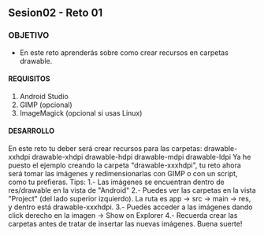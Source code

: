 ## Sesion02 - Reto 01

### OBJETIVO 
 - En este reto aprenderás sobre como crear recursos en carpetas drawable.

#### REQUISITOS 
1. Android Studio
2. GIMP (opcional)
3. ImageMagick (opcional si usas Linux)

#### DESARROLLO
 En este reto tu deber será crear recursos para las carpetas:
        drawable-xxhdpi
        drawable-xhdpi
        drawable-hdpi
        drawable-mdpi
        drawable-ldpi
Ya he puesto el ejemplo creando la carpeta "drawable-xxxhdpi", tu reto ahora será tomar las imágenes y redimensionarlas con GIMP o con un script, como tu prefieras.
    Tips:
        1.- Las imágenes se encuentran dentro de res/drawable en la vista de "Android"
        2.- Puedes ver las carpetas en la vista "Project" (del lado superior izquierdo). La ruta es
                app -> src -> main -> res, y dentro está drawable-xxxhdpi.
        3.- Puedes acceder a las imágenes dando click derecho en la imagen -> Show on Explorer
        4.- Recuerda crear las carpetas antes de tratar de insertar las nuevas imágenes.
     Buena suerte!

